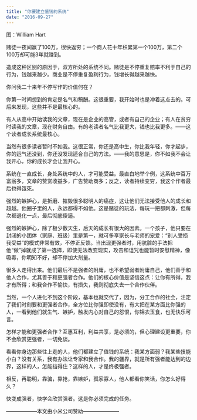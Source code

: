 ```yaml
---
title: "你要建立值钱的系统"
date: "2016-09-27"
---
```


图：William Hart

赌徒一夜间赢了100万，很快返穷；一个商人花十年积累第一个100万，第二个100万却可能3年就赚到。

造成这种区别的原因于，双方所处的系统不同。赌徒是不停重复赔率不利于自己的行为，钱越来越少。商业是不停重复盈利行为，钱增长得越来越快。

你问我二十来年不停写作的价值何在？

你第一时间想到的肯定是名气和稿酬。这很重要，我开始时也是冲着这点去的。可后来发现，这些并不是最核心的。

有人从高中开始读我的文章，现在是企业的高管，或者有自己的企业；有人在贫穷时读我的文章，现在财务自由。有的老读者名气比我更大，钱也比我更多。——这个读者成长系统最核心。

当然有很多读者暂时不如我。这很正常，你还是高中生，你比我年轻，你才起步，你的运气还没到，你还没发现适合自己的方法。——我的意思是，你不如我不会让我开心，你的成长才会让我开心。

系统在一直成长，身处系统中的人，才可能受益。最直白地举个例，这系统中百万富翁多，文章的赞赏收益多，广告赞助商多；反之，读者持续变穷，我这个作者最后也得饿死。

强烈的嫉妒心，是折磨、摧毁很多聪明人的癌症，这让他们无法接受他人的成长和超越。他圈子里的人，永远都得不如他。这是赌徒的玩法，每玩一把都刺激，但每次都退化一点，最后彻底傻逼。

强烈的嫉妒心，除了极少数天生，后天的成长有很大的因素。一个孩子，他只要在封闭的小团体（家庭、班级）里是第一，就可多享家长与老师的宠爱：“别人受损我受益”的模式非常有效，不停正反馈。当出现更强者时，用肮脏的手法把他“做”掉就成了第一选择，即使无法改变现实，攻击和诅咒也能暂时安慰精神，像吸毒，你明知不好，却不停加大剂量。

很多人走得出来。他们最后不是强者的附庸，也不希望弱者附庸自己，他们善于和他人合作，尤其善于和更强者合作。他们的核心价值是坚信这点：让你有所得，我才有所得；和我合作不愉快，有损失，我则彻底失去一个合作伙伴。  

当然，一个人进化不到这个阶段，基本也就交代了，因为，分工合作的社会，注定了我们时刻要和更强者合作，全方位比你强即使没有，有大把在某方面比你强的人，一看到他们就生气、嫉妒，触发内心对自己的怨恨，你锦衣玉食，也无快乐可言。

怎样才能和更强者合作？互惠互利，利益共享，是必须的，但心理建设更重要，你不会欣赏更强者，一切免谈。

看看你身边那些往上走的人，他们都建立了值钱的系统：我某方面弱？我某些技能小白？没有关系，我有办法让专家和我合作。我的疆界，就是所有强者能达到的边界，这样的人，怎能挡得住？这样的人，才是终极强者。

相反，再聪明，靠骗，靠抢，靠嫉妒，孤家寡人，他人都看你笑话，你怎么好得久？  

快变成强者，快学会欣赏强者。这是你必须完成的任务。

——————本文由小米公司赞助———————
